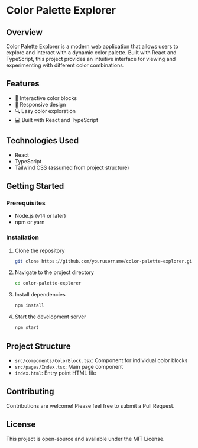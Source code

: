 # Color Palette Explorer

## Overview

Color Palette Explorer is a modern web application that allows users to explore and interact with a dynamic color palette. Built with React and TypeScript, this project provides an intuitive interface for viewing and experimenting with different color combinations.

## Features

- 🎨 Interactive color blocks
- 📱 Responsive design
- 🔍 Easy color exploration
- 💻 Built with React and TypeScript

## Technologies Used

- React
- TypeScript
- Tailwind CSS (assumed from project structure)

## Getting Started

### Prerequisites

- Node.js (v14 or later)
- npm or yarn

### Installation

1. Clone the repository
   ```bash
   git clone https://github.com/yourusername/color-palette-explorer.git
   ```

2. Navigate to the project directory
   ```bash
   cd color-palette-explorer
   ```

3. Install dependencies
   ```bash
   npm install
   ```

4. Start the development server
   ```bash
   npm start
   ```

## Project Structure

- `src/components/ColorBlock.tsx`: Component for individual color blocks
- `src/pages/Index.tsx`: Main page component
- `index.html`: Entry point HTML file

## Contributing

Contributions are welcome! Please feel free to submit a Pull Request.

## License

This project is open-source and available under the MIT License.